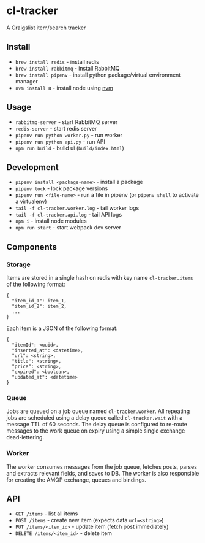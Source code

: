 # cl-tracker

A Craigslist item/search tracker

## Install

- `brew install redis` - install redis
- `brew install rabbitmq` - install RabbitMQ
- `brew install pipenv` - install python package/virtual environment manager
- `nvm install 8` - install node using [nvm](https://github.com/creationix/nvm)

## Usage

- `rabbitmq-server` - start RabbitMQ server
- `redis-server` - start redis server
- `pipenv run python worker.py` - run worker
- `pipenv run python api.py` - run API
- `npm run build` - build ui (`build/index.html`)

## Development

- `pipenv install <package-name>` - install a package
- `pipenv lock` - lock package versions
- `pipenv run <file-name>` - run a file in pipenv (or `pipenv shell` to activate a virtualenv)
- `tail -f cl-tracker.worker.log` - tail worker logs
- `tail -f cl-tracker.api.log` - tail API logs
- `npm i` - install node modules
- `npm run start` - start webpack dev server

## Components

### Storage

Items are stored in a single hash on redis with key name `cl-tracker.items` of the following format:

```
{
  "item_id_1": item_1,
  "item_id_2": item_2,
  ...
}
```

Each item is a JSON of the following format:

```
{
  "itemId": <uuid>,
  "inserted_at": <datetime>,
  "url": <string>,
  "title": <string>,
  "price": <string>,
  "expired": <boolean>,
  "updated_at": <datetime>
}
```

### Queue

Jobs are queued on a job queue named `cl-tracker.worker`. All repeating jobs are scheduled using a delay queue called `cl-tracker.wait` with a message TTL of 60 seconds. The delay queue is configured to re-route messages to the work queue on expiry using a simple single exchange dead-lettering.

### Worker

The worker consumes messages from the job queue, fetches posts, parses and extracts relevant fields, and saves to DB. The worker is also responsible for creating the AMQP exchange, queues and bindings.

## API

- `GET /items` - list all items
- `POST /items` - create new item (expects data `url=<string>`)
- `PUT /items/<item_id>` - update item (fetch post immediately)
- `DELETE /items/<item_id>` - delete item
